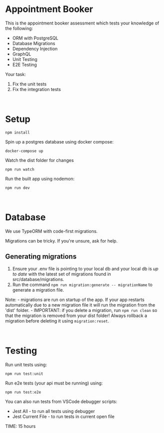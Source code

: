 # Appointment Booker

This is the appointment booker assessment which tests your knowledge of the following:

- ORM with PostgreSQL
- Database Migrations
- Dependency Injection
- GraphQL
- Unit Testing
- E2E Testing

Your task:

1. Fix the unit tests
2. Fix the integration tests

<br />

# Setup

```
npm install
```

Spin up a postgres database using docker compose:

```
docker-compose up
```

Watch the dist folder for changes

```
npm run watch
```

Run the built app using nodemon:

```
npm run dev
```

<br/>

# Database

We use TypeORM with code-first migrations.

Migrations can be tricky. If you're unsure, ask for help.

## Generating migrations

1. Ensure your .env file is pointing to your local db and your local db is _up to date_ with the latest set of migrations found in src/database/migrations.
2. Run the command `npm run migration:generate -- migrationName` to generate a migration file.

Note: - migrations are run on startup of the app. If your app restarts automatically due to a new migration file it will run the migration from the 'dist' folder. - IMPORTANT: if you delete a migration, run `npm run clean` so that the migration is removed from your dist folder! Always rollback a migration before deleting it using `migration:reset`.

<br />

# Testing

Run unit tests using:

```
npm run test:unit
```

Run e2e tests (your api must be running) using:

```
npm run test:e2e
```

You can also run tests from VSCode debugger scripts:

- Jest All - to run all tests using debugger
- Jest Current File - to run tests in current open file


TIME: 15 hours